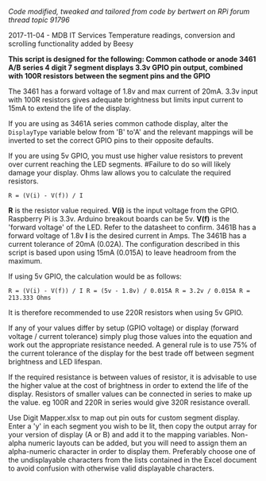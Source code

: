 *Code modified, tweaked and tailored from code by bertwert 
on RPi forum thread topic 91796*

2017-11-04 - MDB IT Services
Temperature readings, conversion and scrolling functionality added by Beesy

**This script is designed for the following:
Common cathode or anode 3461 A/B series 4 digit 7 segment displays
3.3v GPIO pin output, combined with 100R resistors between the segment pins and the GPIO**

The 3461 has a forward voltage of 1.8v and max current of 20mA. 3.3v input with 100R resistors
gives adequate brightness but limits input current to 15mA to extend the life of the display.

If you are using as 3461A series common cathode display, alter
the `DisplayType` variable below from 'B' to'A' and the relevant mappings
will be inverted to set the correct GPIO pins to their opposite defaults.

If you are using 5v GPIO, you must use higher value resistors to prevent over current reaching the LED segments.
#Failure to do so will likely damage your display. Ohms law allows you to calculate the required resistors.

`R = (V(i) - V(f)) / I`

**R** is the resistor value required.
**V(i)** is the input voltage from the GPIO. Raspberry Pi is 3.3v. Arduino breakout boards can be 5v.
**V(f)** is the 'forward voltage' of the LED. Refer to the datasheet to confirm. 3461B has a forward voltage of 1.8v
**I** is the desired current in Amps. The 3461B has a current tolerance of 20mA (0.02A).
The configuration described in this script is based upon using 15mA (0.015A) to leave headroom from the maximum.

If using 5v GPIO, the calculation would be as follows:

`R = (V(i) - V(f)) / I
R = (5v - 1.8v) / 0.015A
R = 3.2v / 0.015A
R = 213.333 Ohms`

It is therefore recommended to use 220R resistors when using 5v GPIO.

If any of your values differ by setup (GPIO voltage) or display (forward voltage / current tolerance)
simply plug those values into the equation and work out the appropriate resistance needed.
A general rule is to use 75% of the current tolerance of the display for the best trade off
between segment brightness and LED lifespan.

If the required resistance is between values of resistor, it is advisable to use the higher value
at the cost of brightness in order to extend the life of the display. Resistors of smaller values can be
connected in series to make up the value. eg 100R and 220R in series would give 320R resistance overall.

Use Digit Mapper.xlsx to map out pin outs for custom segment display. Enter a 'y' in each segment you wish to be lit, 
then copy the output array for your version of display (A or B) and add it to the mapping variables. Non-alpha numeric 
layouts can be added, but you will need to assign them an alpha-numeric character in order to display them. 
Preferably choose one of the undisplayable characters from the lists contained in the Excel document to avoid confusion 
with otherwise valid displayable characters.
